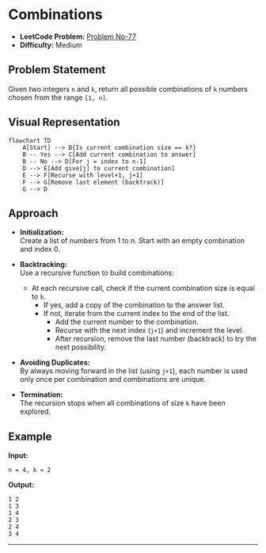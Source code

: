 # Combinations

- **LeetCode Problem:** [Problem No-77](https://leetcode.com/problems/combinations/)
- **Difficulty:** Medium

## Problem Statement

Given two integers `n` and `k`, return all possible combinations of `k` numbers chosen from the range `[1, n]`.

## Visual Representation

```
flowchart TD
    A[Start] --> B{Is current combination size == k?}
    B -- Yes --> C[Add current combination to answer]
    B -- No --> D[For j = index to n-1]
    D --> E[Add give[j] to current combination]
    E --> F[Recurse with level+1, j+1]
    F --> G[Remove last element (backtrack)]
    G --> D
```

## Approach

- **Initialization:**  
  Create a list of numbers from 1 to n. Start with an empty combination and index 0.

- **Backtracking:**  
  Use a recursive function to build combinations:
  - At each recursive call, check if the current combination size is equal to `k`.  
    - If yes, add a copy of the combination to the answer list.
    - If not, iterate from the current index to the end of the list.
      - Add the current number to the combination.
      - Recurse with the next index (`j+1`) and increment the level.
      - After recursion, remove the last number (backtrack) to try the next possibility.

- **Avoiding Duplicates:**  
  By always moving forward in the list (using `j+1`), each number is used only once per combination and combinations are unique.

- **Termination:**  
  The recursion stops when all combinations of size `k` have been explored.

## Example

**Input:**
```
n = 4, k = 2
```

**Output:**
```
1 2 
1 3 
1 4 
2 3 
2 4 
3 4 
```

---